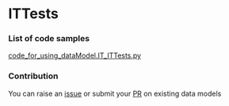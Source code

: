 # ITTests

### List of code samples 

<!-- 50-List of code -->

<!-- [code entry](link) -->
[code_for_using_dataModel.IT_ITTests.py](https://github.com/smart-data-models/dataModel.IT/blob/master/ITTests/code/code_for_using_dataModel.IT_ITTests.py)


<!-- /50-List of code -->

### Contribution
You can raise an [issue](https://github.com/smart-data-models/dataModel.IT/issues) or submit your [PR](https://github.com/smart-data-models/dataModel.IT/pulls) on existing data models

